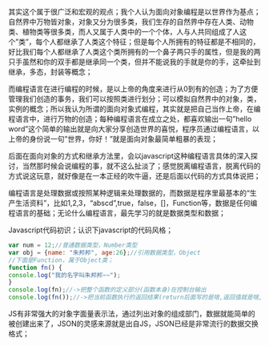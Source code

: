 其实这个属于很广泛和宏观的观点；我个人认为面向对象编程是以世界作为基点；自然界中万物皆对象，对象又分为很多类，我们生存的自然界中存在人类、动物类、植物类等很多类，而人又属于人类中的一个个体，人与人共同组成了人这个”类”，每个人都继承了人类这个特征；但是每个人所拥有的特征都是不相同的，好比我们每个人都继承了人类这个类所拥有的一个鼻子两只手的属性，但是我的两只手虽然和你的双手都是继承同一个类，但并不能说我的手就是你的手，这牵扯到继承，多态，封装等概念；

而编程语言在进行编程的时候，是以上帝的角度来进行从0到有的创造；为了方便管理我们创造的事务，我们可以按照类进行划分；可以模拟自然界中的对象，类，实例的概念；所以我认为所谓的面向对象式编程，其实就是把自己当作上帝，在编程语言中，进行万物的创造；每种编程语言在成立之处，都喜欢输出一句”hello word”这个简单的输出就是向大家分享创造世界的喜悦，程序员通过编程语言，以上帝的身份说一句”世界，你好！”就是面向对象最简单粗暴的表现；

后面在面向对象的方式和继承方法里，会以javascript这种编程语言具体的深入探讨，当然那时候会说编程的事，就不这么扯淡了；感觉脱离编程语言，脱离代码的方式说这玩意，就好像是在一本正经的吹牛逼，还是后面以代码的方式具体说把；

编程语言是处理数据或按照某种逻辑来处理数据的，而数据是程序里最基本的“生产生活资料”，比如1,2,3，“abscd”,true，false，[]，Function等，数据是任何编程语言的基础；无论什么编程语言，最先学习的就是数据类型和数据；

Javascript代码初识；认识下javascript的代码风格；
```javascript
var num = 12;//普通数据类型，Number类型
var obj = {name: "朱邦邦", age:26};//引用数据类型，Object
//下面是Function，属于Object类；
function fn() {
console.log("我的名字叫朱邦邦~~");
}
console.log(fn);//->把整个函数的定义部分(函数本身)在控制台输出
console.log(fn());//->把当前函数执行的返回结果(return后面写的是啥,返回值就是啥,如果没有return,默认返回值是undefined)
```
JS有非常强大的对象字面量表示法，通过列出对象的组成部门，数据就能简单的被创建出来了，JSON的灵感来源就是出自JS，JSON已经是非常流行的数据交换格式；